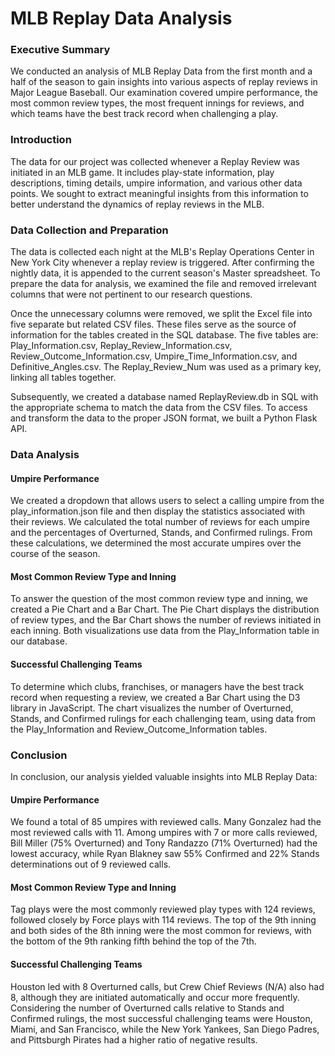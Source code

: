 # MLB Replay Data Analysis


### Executive Summary
We conducted an analysis of MLB Replay Data from the first month and a half of the season to gain insights into various aspects of replay reviews in Major League Baseball. Our examination covered umpire performance, the most common review types, the most frequent innings for reviews, and which teams have the best track record when challenging a play.

### Introduction


The data for our project was collected whenever a Replay Review was initiated in an MLB game. It includes play-state information, play descriptions, timing details, umpire information, and various other data points. We sought to extract meaningful insights from this information to better understand the dynamics of replay reviews in the MLB.


### Data Collection and Preparation


The data is collected each night at the MLB's Replay Operations Center in New York City whenever a replay review is triggered. After confirming the nightly data, it is appended to the current season's Master spreadsheet. To prepare the data for analysis, we examined the file and removed irrelevant columns that were not pertinent to our research questions.

Once the unnecessary columns were removed, we split the Excel file into five separate but related CSV files. These files serve as the source of information for the tables created in the SQL database. The five tables are: Play_Information.csv, Replay_Review_Information.csv, Review_Outcome_Information.csv, Umpire_Time_Information.csv, and Definitive_Angles.csv. The Replay_Review_Num was used as a primary key, linking all tables together.

Subsequently, we created a database named ReplayReview.db in SQL with the appropriate schema to match the data from the CSV files. To access and transform the data to the proper JSON format, we built a Python Flask API.


### Data Analysis


#### Umpire Performance

We created a dropdown that allows users to select a calling umpire from the play_information.json file and then display the statistics associated with their reviews. We calculated the total number of reviews for each umpire and the percentages of Overturned, Stands, and Confirmed rulings. From these calculations, we determined the most accurate umpires over the course of the season.


#### Most Common Review Type and Inning

To answer the question of the most common review type and inning, we created a Pie Chart and a Bar Chart. The Pie Chart displays the distribution of review types, and the Bar Chart shows the number of reviews initiated in each inning. Both visualizations use data from the Play_Information table in our database.


#### Successful Challenging Teams

To determine which clubs, franchises, or managers have the best track record when requesting a review, we created a Bar Chart using the D3 library in JavaScript. The chart visualizes the number of Overturned, Stands, and Confirmed rulings for each challenging team, using data from the Play_Information and Review_Outcome_Information tables.


### Conclusion


In conclusion, our analysis yielded valuable insights into MLB Replay Data:


#### Umpire Performance

We found a total of 85 umpires with reviewed calls. Many Gonzalez had the most reviewed calls with 11. Among umpires with 7 or more calls reviewed, Bill Miller (75% Overturned) and Tony Randazzo (71% Overturned) had the lowest accuracy, while Ryan Blakney saw 55% Confirmed and 22% Stands determinations out of 9 reviewed calls.


#### Most Common Review Type and Inning

Tag plays were the most commonly reviewed play types with 124 reviews, followed closely by Force plays with 114 reviews. The top of the 9th inning and both sides of the 8th inning were the most common for reviews, with the bottom of the 9th ranking fifth behind the top of the 7th.


#### Successful Challenging Teams

Houston led with 8 Overturned calls, but Crew Chief Reviews (N/A) also had 8, although they are initiated automatically and occur more frequently. Considering the number of Overturned calls relative to Stands and Confirmed rulings, the most successful challenging teams were Houston, Miami, and San Francisco, while the New York Yankees, San Diego Padres, and Pittsburgh Pirates had a higher ratio of negative results.
